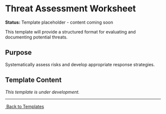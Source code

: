 # Threat Assessment Worksheet

**Status:** Template placeholder - content coming soon

This template will provide a structured format for evaluating and documenting potential threats.

## Purpose

Systematically assess risks and develop appropriate response strategies.

## Template Content

_This template is under development._

---

[ Back to Templates](README.md)
